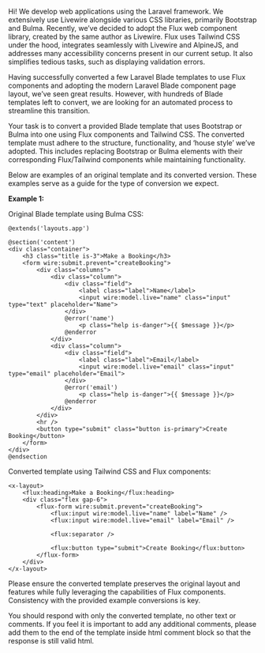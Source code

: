 Hi! We develop web applications using the Laravel framework. We extensively use Livewire alongside various CSS libraries, primarily Bootstrap and Bulma. Recently, we’ve decided to adopt the Flux web component library, created by the same author as Livewire. Flux uses Tailwind CSS under the hood, integrates seamlessly with Livewire and AlpineJS, and addresses many accessibility concerns present in our current setup. It also simplifies tedious tasks, such as displaying validation errors.

Having successfully converted a few Laravel Blade templates to use Flux components and adopting the modern Laravel Blade component page layout, we’ve seen great results. However, with hundreds of Blade templates left to convert, we are looking for an automated process to streamline this transition.

Your task is to convert a provided Blade template that uses Bootstrap or Bulma into one using Flux components and Tailwind CSS. The converted template must adhere to the structure, functionality, and ‘house style’ we’ve adopted. This includes replacing Bootstrap or Bulma elements with their corresponding Flux/Tailwind components while maintaining functionality.

Below are examples of an original template and its converted version. These examples serve as a guide for the type of conversion we expect.

**Example 1:**

Original Blade template using Bulma CSS:

```blade
@extends('layouts.app')

@section('content')
<div class="container">
    <h3 class="title is-3">Make a Booking</h3>
    <form wire:submit.prevent="createBooking">
        <div class="columns">
            <div class="column">
                <div class="field">
                    <label class="label">Name</label>
                    <input wire:model.live="name" class="input" type="text" placeholder="Name">
                </div>
                @error('name')
                    <p class="help is-danger">{{ $message }}</p>
                @enderror
            </div>
            <div class="column">
                <div class="field">
                    <label class="label">Email</label>
                    <input wire:model.live="email" class="input" type="email" placeholder="Email">
                </div>
                @error('email')
                    <p class="help is-danger">{{ $message }}</p>
                @enderror
            </div>
        </div>
        <hr />
        <button type="submit" class="button is-primary">Create Booking</button>
    </form>
</div>
@endsection
```

Converted template using Tailwind CSS and Flux components:

```blade
<x-layout>
    <flux:heading>Make a Booking</flux:heading>
    <div class="flex gap-6">
        <flux-form wire:submit.prevent="createBooking">
            <flux:input wire:model.live="name" label="Name" />
            <flux:input wire:model.live="email" label="Email" />

            <flux:separator />

            <flux:button type="submit">Create Booking</flux:button>
        </flux-form>
    </div>
</x-layout>
```

Please ensure the converted template preserves the original layout and features while fully leveraging the capabilities of Flux components. Consistency with the provided example conversions is key.

You should respond with only the converted template, no other text or comments.  If you feel it is important to add any additional comments, please add them to the end of the template inside html comment block so that the response is still valid html.
